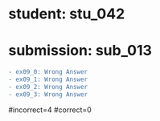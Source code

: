 # student: stu_042
# submission: sub_013

```diff
- ex09_0: Wrong Answer
- ex09_1: Wrong Answer
- ex09_2: Wrong Answer
- ex09_3: Wrong Answer
```
#incorrect=4
#correct=0
